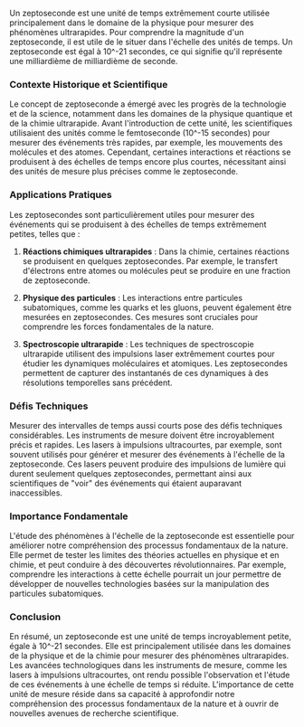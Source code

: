 Un zeptoseconde est une unité de temps extrêmement courte utilisée principalement dans le domaine de la physique pour mesurer des phénomènes ultrarapides. Pour comprendre la magnitude d'un zeptoseconde, il est utile de le situer dans l'échelle des unités de temps. Un zeptoseconde est égal à 10^-21 secondes, ce qui signifie qu'il représente une milliardième de milliardième de seconde.

### Contexte Historique et Scientifique

Le concept de zeptoseconde a émergé avec les progrès de la technologie et de la science, notamment dans les domaines de la physique quantique et de la chimie ultrarapide. Avant l'introduction de cette unité, les scientifiques utilisaient des unités comme le femtoseconde (10^-15 secondes) pour mesurer des événements très rapides, par exemple, les mouvements des molécules et des atomes. Cependant, certaines interactions et réactions se produisent à des échelles de temps encore plus courtes, nécessitant ainsi des unités de mesure plus précises comme le zeptoseconde.

### Applications Pratiques

Les zeptosecondes sont particulièrement utiles pour mesurer des événements qui se produisent à des échelles de temps extrêmement petites, telles que :

1. **Réactions chimiques ultrarapides** : Dans la chimie, certaines réactions se produisent en quelques zeptosecondes. Par exemple, le transfert d'électrons entre atomes ou molécules peut se produire en une fraction de zeptoseconde.
   
2. **Physique des particules** : Les interactions entre particules subatomiques, comme les quarks et les gluons, peuvent également être mesurées en zeptosecondes. Ces mesures sont cruciales pour comprendre les forces fondamentales de la nature.
   
3. **Spectroscopie ultrarapide** : Les techniques de spectroscopie ultrarapide utilisent des impulsions laser extrêmement courtes pour étudier les dynamiques moléculaires et atomiques. Les zeptosecondes permettent de capturer des instantanés de ces dynamiques à des résolutions temporelles sans précédent.

### Défis Techniques

Mesurer des intervalles de temps aussi courts pose des défis techniques considérables. Les instruments de mesure doivent être incroyablement précis et rapides. Les lasers à impulsions ultracourtes, par exemple, sont souvent utilisés pour générer et mesurer des événements à l'échelle de la zeptoseconde. Ces lasers peuvent produire des impulsions de lumière qui durent seulement quelques zeptosecondes, permettant ainsi aux scientifiques de "voir" des événements qui étaient auparavant inaccessibles.

### Importance Fondamentale

L'étude des phénomènes à l'échelle de la zeptoseconde est essentielle pour améliorer notre compréhension des processus fondamentaux de la nature. Elle permet de tester les limites des théories actuelles en physique et en chimie, et peut conduire à des découvertes révolutionnaires. Par exemple, comprendre les interactions à cette échelle pourrait un jour permettre de développer de nouvelles technologies basées sur la manipulation des particules subatomiques.

### Conclusion

En résumé, un zeptoseconde est une unité de temps incroyablement petite, égale à 10^-21 secondes. Elle est principalement utilisée dans les domaines de la physique et de la chimie pour mesurer des phénomènes ultrarapides. Les avancées technologiques dans les instruments de mesure, comme les lasers à impulsions ultracourtes, ont rendu possible l'observation et l'étude de ces événements à une échelle de temps si réduite. L'importance de cette unité de mesure réside dans sa capacité à approfondir notre compréhension des processus fondamentaux de la nature et à ouvrir de nouvelles avenues de recherche scientifique.